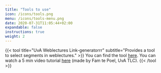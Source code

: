 ```yaml
---
title: "Tools to use"
icon: /icons/tools.png
menu: /icons/tools-menu.png
date: 2020-07-31T11:05:44+02:00
expandable: false
instructions: true
weight: 2
---
```


{{< tool title="UvA Weblectures Link-generatorrr" subtitle="Provides a tool to select segments in weblectures." >}}
You can find the tool <a href="http://www.avcprompt.nl/mediasite/webcollegefragment.html" target="_blank">here</a>. You can watch a 5 min video tutorial <a href="https://youtu.be/bReSP0oEPUw" target="_blank">here</a> (made by Fam te Poel, UvA TLC).
{{< /tool >}}
